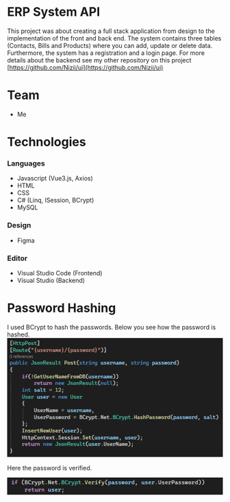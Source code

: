 # ERP System API

This project was about creating a full stack application from design to the implementation of the front and back end. The system contains three tables (Contacts, Bills and Products) where you can add, update or delete data. Furthermore, the system has a registration and a login page.
For more details about the backend see my other repository on this project [https://github.com/Nizii/ui](https://github.com/Nizii/ui)

# Team
* Me

# Technologies
### Languages
* Javascript (Vue3.js, Axios)
* HTML
* CSS
* C# (Linq, ISession, BCrypt)
* MySQL

### Design
* Figma

### Editor 
* Visual Studio Code (Frontend)
* Visual Studio (Backend)

# Password Hashing
I used BCrypt to hash the passwords. Below you see how the password is hashed.
![alt text](https://github.com/Nizii/erp_system_api/blob/master/WebApplication1/Imgs/PostPw.PNG)

Here the password is verified.

![alt text](https://github.com/Nizii/erp_system_api/blob/master/WebApplication1/Imgs/Verify.PNG)
